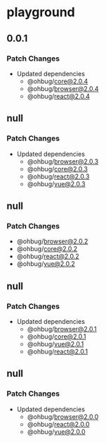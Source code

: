# playground

## 0.0.1

### Patch Changes

- Updated dependencies
  - @ohbug/core@2.0.4
  - @ohbug/browser@2.0.4
  - @ohbug/react@2.0.4

## null

### Patch Changes

- Updated dependencies
  - @ohbug/browser@2.0.3
  - @ohbug/core@2.0.3
  - @ohbug/react@2.0.3
  - @ohbug/vue@2.0.3

## null

### Patch Changes

- @ohbug/browser@2.0.2
- @ohbug/core@2.0.2
- @ohbug/react@2.0.2
- @ohbug/vue@2.0.2

## null

### Patch Changes

- Updated dependencies
  - @ohbug/browser@2.0.1
  - @ohbug/core@2.0.1
  - @ohbug/vue@2.0.1
  - @ohbug/react@2.0.1

## null

### Patch Changes

- Updated dependencies
  - @ohbug/browser@2.0.0
  - @ohbug/react@2.0.0
  - @ohbug/vue@2.0.0
